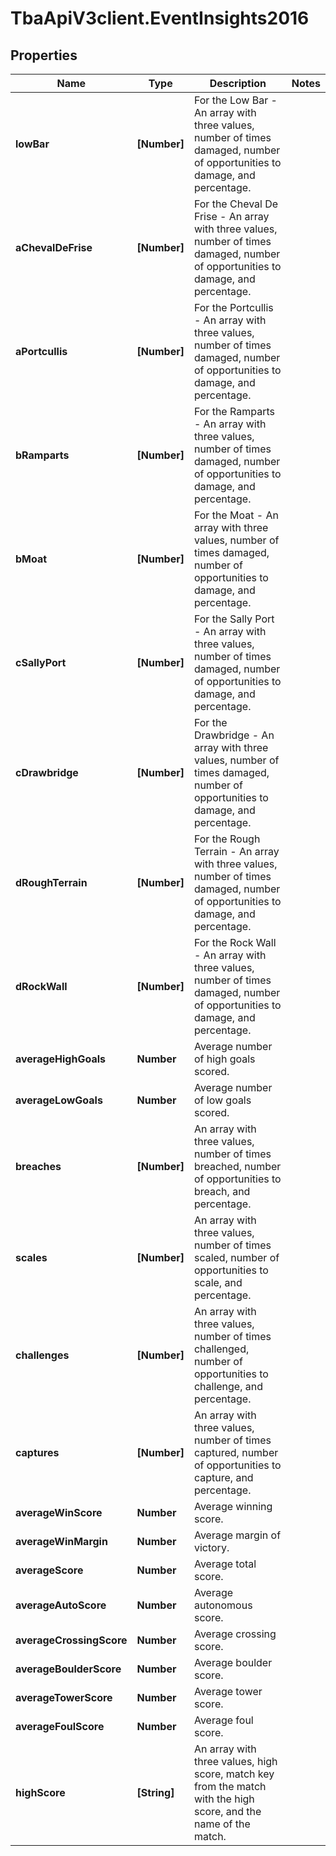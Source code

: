 # TbaApiV3client.EventInsights2016

## Properties
Name | Type | Description | Notes
------------ | ------------- | ------------- | -------------
**lowBar** | **[Number]** | For the Low Bar - An array with three values, number of times damaged, number of opportunities to damage, and percentage. | 
**aChevalDeFrise** | **[Number]** | For the Cheval De Frise - An array with three values, number of times damaged, number of opportunities to damage, and percentage. | 
**aPortcullis** | **[Number]** | For the Portcullis - An array with three values, number of times damaged, number of opportunities to damage, and percentage. | 
**bRamparts** | **[Number]** | For the Ramparts - An array with three values, number of times damaged, number of opportunities to damage, and percentage. | 
**bMoat** | **[Number]** | For the Moat - An array with three values, number of times damaged, number of opportunities to damage, and percentage. | 
**cSallyPort** | **[Number]** | For the Sally Port - An array with three values, number of times damaged, number of opportunities to damage, and percentage. | 
**cDrawbridge** | **[Number]** | For the Drawbridge - An array with three values, number of times damaged, number of opportunities to damage, and percentage. | 
**dRoughTerrain** | **[Number]** | For the Rough Terrain - An array with three values, number of times damaged, number of opportunities to damage, and percentage. | 
**dRockWall** | **[Number]** | For the Rock Wall - An array with three values, number of times damaged, number of opportunities to damage, and percentage. | 
**averageHighGoals** | **Number** | Average number of high goals scored. | 
**averageLowGoals** | **Number** | Average number of low goals scored. | 
**breaches** | **[Number]** | An array with three values, number of times breached, number of opportunities to breach, and percentage. | 
**scales** | **[Number]** | An array with three values, number of times scaled, number of opportunities to scale, and percentage. | 
**challenges** | **[Number]** | An array with three values, number of times challenged, number of opportunities to challenge, and percentage. | 
**captures** | **[Number]** | An array with three values, number of times captured, number of opportunities to capture, and percentage. | 
**averageWinScore** | **Number** | Average winning score. | 
**averageWinMargin** | **Number** | Average margin of victory. | 
**averageScore** | **Number** | Average total score. | 
**averageAutoScore** | **Number** | Average autonomous score. | 
**averageCrossingScore** | **Number** | Average crossing score. | 
**averageBoulderScore** | **Number** | Average boulder score. | 
**averageTowerScore** | **Number** | Average tower score. | 
**averageFoulScore** | **Number** | Average foul score. | 
**highScore** | **[String]** | An array with three values, high score, match key from the match with the high score, and the name of the match. | 


